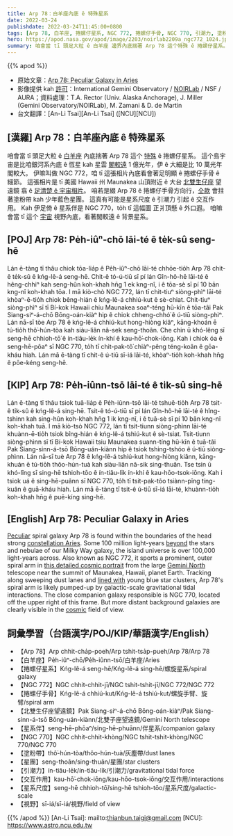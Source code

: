 ```yaml
---
title: Arp 78：白羊座內底 ê 特殊星系
date: 2022-03-24
publishdate: 2022-03-24T11:45:00+0800
tags: [Arp 78, 白羊座, 捲螺仔星系, NGC 772, 捲螺仔手骨, NGC 770, 引潮力, 塗粉帶, 星團, 交互作用, 星系尺度, 視野]
hero: https://apod.nasa.gov/apod/image/2203/noirlab2209a_ngc772_1024.jpg
summary: 咱會當 tī 頭足大粒 ê 白羊座 邊界內底揣著 Arp 78 這个特殊 ê 捲螺仔星系。
---
```


{{% apod %}}

- 原始文章：[Arp 78: Peculiar Galaxy in Aries](https://apod.nasa.gov/apod/ap220324.html)
- 影像提供 kah [許可](https://creativecommons.org/licenses/by/4.0/)：International Gemini Observatory / [NOIRLab](https://noirlab.edu/public/) / NSF / AURA；資料處理：T.A. Rector (Univ. Alaska Anchorage), J. Miller (Gemini Observatory/NOIRLab), M. Zamani & D. de Martin
- 台文翻譯：[An-Li Tsai][An-Li Tsai] ([NCU][NCU])

## [漢羅] Arp 78：白羊座內底 ê 特殊星系
咱會當 tī 頭足大粒 ê [白羊座][constellation Aries] 內底揣著 Arp 78 這个 [特殊][Peculiar] ê 捲螺仔星系。
這个島宇宙是比咱銀河系內底 ê 恆星 kah 星雲 [閣較遠][beyond] 1 億光年，伊 ê 大細是比 10 萬光年閣較大。
伊嘛叫做 NGC 772，咱 tī 這張相片內底看會著足明顯 ê 捲螺仔手骨 ê 細節。
這張相片是 tī 美國 Hawaii 州 Maunakea 山頂附近 ê 大台 [北雙生仔座][Gemini North] 望遠鏡 翕 ê [足清楚 ê 宇宙相片][this detailed cosmic portrait]。
咱若是綴 Arp 78 ê 捲螺仔手骨方向行，[仝款][lined with] 會拄著塗粉帶 kah 少年藍色星團。
這真有可能是星系尺度 ê 引潮力 引起 ê 交互作用。
Kah 伊足倚 ê 星系伴是 NGC 770，to̍h tī 這幅圖 正爿頂懸 ê 外口遐。
咱嘛會當 tī 這个 [宇宙][cosmic] 視野內底，看著閣較遠 ê 背景星系。


## [POJ] Arp 78: Pe̍h-iûⁿ-chō lāi-té ê te̍k-sû seng-hē
Lán ē-tàng tī thâu chiok tōa-lia̍p ê Pe̍h-iûⁿ-chō lāi-té chhōe-tio̍h Arp 78 chit-ê te̍k-sû ê kńg-lê-á seng-hē.
Chit-ê tó-ú-tiū sī pí lán Gîn-hô-hē lāi-té ê hêng-chhiⁿ kah seng-hûn koh-khah hn̄g 1 ek kng-nî, i ê tōa-sè sī pí 10 bān kng-nî koh-khah tōa.
I mā kiò-chò NGC 772, lán tī chit-tiuⁿ siòng-phìⁿ lāi-té khòaⁿ-ē-tio̍h chiok bêng-hián ê kńg-lê-á chhiú-kut ê sè-chiat.
Chit-tiuⁿ siòng-phìⁿ sī tī Bí-kok Hawaii chiu Maunakea soaⁿ-téng hū-kīn ê tōa-tâi Pak Siang-siⁿ-á-chō Bōng-oán-kiàⁿ hip ê chiok chheng-chhó͘ ê ú-tiū siòng-phìⁿ.
Lán nā-sī tòe Arp 78 ê kńg-lê-á chhiú-kut hong-hiòng kiâⁿ, kāng-khoán ē tú-tio̍h thô͘-hún-tòa kah siàu-liân nâ-sek seng-thoân.
Che chin ū khó-lêng sī seng-hē chhioh-tō͘ ê ín-tiâu-le̍k ín-khí ê kau-hō͘-chok-iōng.
Kah i chiok óa ê seng-hē-pôaⁿ sī NGC 770, to̍h tī chit-pak-tô͘ chiàⁿ-pêng téng-koân ê gōa-kháu hiah.
Lán mā ē-tàng tī chit-ê ú-tiū sī-iá lāi-té, khòaⁿ-tio̍h koh-khah hn̄g ê pōe-kéng seng-hē.

## [KIP] Arp 78: Pe̍h-iûnn-tsō lāi-té ê ti̍k-sû sing-hē
Lán ē-tàng tī thâu tsiok tuā-lia̍p ê Pe̍h-iûnn-tsō lāi-té tshuē-tio̍h Arp 78 tsit-ê ti̍k-sû ê kńg-lê-á sing-hē.
Tsit-ê tó-ú-tiū sī pí lán Gîn-hô-hē lāi-té ê hîng-tshinn kah sing-hûn koh-khah hn̄g 1 ik kng-nî, i ê tuā-sè sī pí 10 bān kng-nî koh-khah tuā.
I mā kiò-tsò NGC 772, lán tī tsit-tiunn siòng-phìnn lāi-té khuànn-ē-tio̍h tsiok bîng-hián ê kńg-lê-á tshiú-kut ê sè-tsiat.
Tsit-tiunn siòng-phìnn sī tī Bí-kok Hawaii tsiu Maunakea suann-tíng hū-kīn ê tuā-tâi Pak Siang-sinn-á-tsō Bōng-uán-kiànn hip ê tsiok tshing-tshóo ê ú-tiū siòng-phìnn.
Lán nā-sī tuè Arp 78 ê kńg-lê-á tshiú-kut hong-hiòng kiânn, kāng-khuán ē tú-tio̍h thôo-hún-tuà kah siàu-liân nâ-sik sing-thuân.
Tse tsin ū khó-lîng sī sing-hē tshioh-tōo ê ín-tiâu-li̍k ín-khí ê kau-hōo-tsok-iōng.
Kah i tsiok uá ê sing-hē-puânn sī NGC 770, to̍h tī tsit-pak-tôo tsiànn-pîng tíng-kuân ê guā-kháu hiah.
Lán mā ē-tàng tī tsit-ê ú-tiū sī-iá lāi-té, khuànn-tio̍h koh-khah hn̄g ê puē-kíng sing-hē.

## [English] Arp 78: Peculiar Galaxy in Aries
[Peculiar][Peculiar] spiral galaxy Arp 78 is found within the boundaries of the head strong [constellation Aries][constellation Aries].
Some 100 million light-years [beyond][beyond] the stars and nebulae of our Milky Way galaxy, the island universe is over 100,000 light-years across.
Also known as NGC 772, it sports a prominent, outer spiral arm in [this detailed cosmic portrait][this detailed cosmic portrait] from the large [Gemini North][Gemini North] telescope near the summit of Maunakea, Hawaii, planet Earth.
Tracking along sweeping dust lanes and [lined with][lined with] young blue star clusters, Arp 78's spiral arm is likely pumped-up by galactic-scale gravitational tidal interactions. The close companion galaxy responsible is NGC 770, located off the upper right of this frame.
But more distant background galaxies are clearly visible in the [cosmic][cosmic] field of view.

## 詞彙學習（台語漢字/POJ/KIP/華語漢字/English）
- 【Arp 78】Arp chhit-cha̍p-poeh/Arp tshit-tsa̍p-pueh/Arp 78/Arp 78
- 【白羊座】Pe̍h-iûⁿ-chō/Pe̍h-iûnn-tsō/白羊座/Aries
- 【捲螺仔星系】Kńg-lê-á seng-hē/Kńg-lê-á sing-hē/螺旋星系/spiral galaxy
- 【NGC 772】NGC chhit-chhit-jī/NGC tshit-tshit-jī/NGC 772/NGC 772
- 【捲螺仔手骨】Kńg-lê-á chhiú-kut/Kńg-lê-á tshiú-kut/螺旋手臂、旋臂/spiral arm
- 【北雙生仔座望遠鏡】Pak Siang-siⁿ-á-chō Bōng-oán-kiàⁿ/Pak Siang-sinn-á-tsō Bōng-uán-kiànn/北雙子座望遠鏡/Gemini North telescope
- 【星系伴】seng-hē-phōaⁿ/sing-hē-phuānn/伴星系/companion galaxy
- 【NGC 770】NGC chhit-chhit-khòng/NGC tshit-tshit-khòng/NGC 770/NGC 770
- 【塗粉帶】thô͘-hún-tòa/thôo-hún-tuà/灰塵帶/dust lanes
- 【星團】seng-thoân/sing-thuân/星團/star clusters
- 【引潮力】ín-tiâu-le̍k/ín-tiâu-li̍k/引潮力/gravitational tidal force
- 【交互作用】kau-hō͘-chok-iōng/kau-hōo-tsok-iōng/交互作用/interactions
- 【星系尺度】seng-hē chhioh-tō͘/sing-hē tshioh-tōo/星系尺度/galactic-scale
- 【視野】sī-iá/sī-iá/視野/field of view

{{% /apod %}}
[An-Li Tsai]: mailto:thianbun.taigi@gmail.com
[NCU]: https://www.astro.ncu.edu.tw

[copyright]: https://apod.nasa.gov/apod/fap/lib/about_apod.html#srapply

[Peculiar]:http://ned.ipac.caltech.edu/level5/Arp/frames.html
[constellation Aries]:http://hawastsoc.org/deepsky/ari/index.html
[beyond]:https://apod.nasa.gov/apod/ap070712.html
[this detailed cosmic portrait]:https://noirlab.edu/public/news/noirlab2209/
[Gemini North]:https://apod.nasa.gov/apod/ap161015.html
[lined with]:http://arxiv.org/abs/0810.1748
[cosmic]:https://www.nasa.gov/image-feature/goddard/2019/hubble-spots-a-curious-spiral
